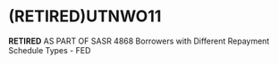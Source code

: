 # (RETIRED)UTNWO11
**RETIRED** AS PART OF SASR 4868 Borrowers with Different Repayment Schedule Types - FED
